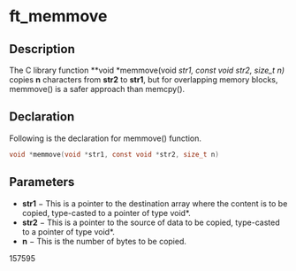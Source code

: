 # ft_memmove

## Description
The C library function **void *memmove(void *str1, const void *str2, size_t n)** copies **n** characters from **str2** to **str1**, but for overlapping memory blocks, memmove() is a safer approach than memcpy().

## Declaration

Following is the declaration for memmove() function.
```c
void *memmove(void *str1, const void *str2, size_t n)
```

## Parameters

-   **str1** − This is a pointer to the destination array where the content is to be copied, type-casted to a pointer of type void*.
-   **str2** − This is a pointer to the source of data to be copied, type-casted to a pointer of type void*.
-   **n** − This is the number of bytes to be copied.


157595